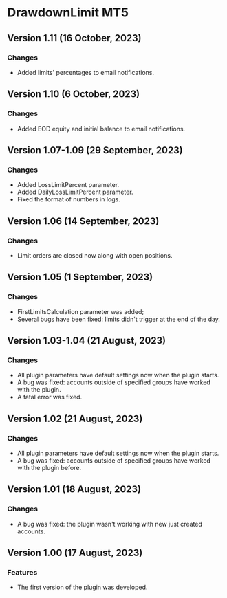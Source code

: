 # DrawdownLimit MT5

## Version 1.11 (16 October, 2023)
### Changes
* Added limits' percentages to email notifications.

## Version 1.10 (6 October, 2023)
### Changes
* Added EOD equity and initial balance to email notifications.

## Version 1.07-1.09 (29 September, 2023)
### Changes
* Added LossLimitPercent parameter.
* Added DailyLossLimitPercent parameter.
* Fixed the format of numbers in logs.

## Version 1.06 (14 September, 2023)
### Changes
* Limit orders are closed now along with open positions.

## Version 1.05 (1 September, 2023)
### Changes
* FirstLimitsCalculation parameter was added;
* Several bugs have been fixed: limits didn't trigger at the end of the day.

## Version 1.03-1.04 (21 August, 2023)
### Changes
* All plugin parameters have default settings now when the plugin starts.
* A bug was fixed: accounts outside of specified groups have worked with the plugin.
* A fatal error was fixed.


## Version 1.02 (21 August, 2023)
### Changes
* All plugin parameters have default settings now when the plugin starts.
* A bug was fixed: accounts outside of specified groups have worked with the plugin before.


## Version 1.01 (18 August, 2023)
### Changes
* A bug was fixed: the plugin wasn't working with new just created accounts.


## Version 1.00 (17 August, 2023)
### Features
* The first version of the plugin was developed.

